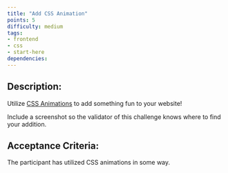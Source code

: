 ```yaml
---
title: "Add CSS Animation"
points: 5
difficulty: medium
tags: 
- frontend
- css
- start-here
dependencies:
---
```


## Description:

Utilize [CSS Animations](https://www.w3schools.com/css/css3_animations.asp) to add something fun to your website!

Include a screenshot so the validator of this challenge knows where to find your addition.

## Acceptance Criteria:

The participant has utilized CSS animations in some way.

